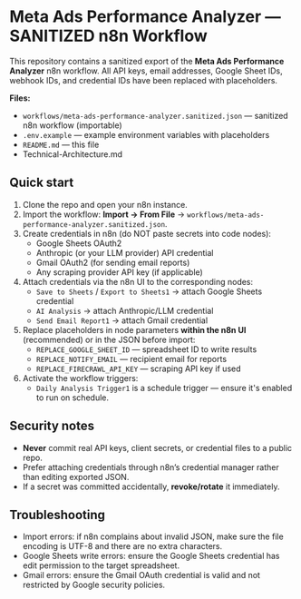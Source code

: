 # Meta Ads Performance Analyzer — SANITIZED n8n Workflow

This repository contains a sanitized export of the **Meta Ads Performance Analyzer** n8n workflow.
All API keys, email addresses, Google Sheet IDs, webhook IDs, and credential IDs have been replaced with placeholders.

**Files:**
- `workflows/meta-ads-performance-analyzer.sanitized.json` — sanitized n8n workflow (importable)
- `.env.example` — example environment variables with placeholders
- `README.md` — this file
- Technical-Architecture.md

## Quick start

1. Clone the repo and open your n8n instance.
2. Import the workflow: **Import → From File** → `workflows/meta-ads-performance-analyzer.sanitized.json`.
3. Create credentials in n8n (do NOT paste secrets into code nodes):
   - Google Sheets OAuth2
   - Anthropic (or your LLM provider) API credential
   - Gmail OAuth2 (for sending email reports)
   - Any scraping provider API key (if applicable)
4. Attach credentials via the n8n UI to the corresponding nodes:
   - `Save to Sheets` / `Export to Sheets1` → attach Google Sheets credential
   - `AI Analysis` → attach Anthropic/LLM credential
   - `Send Email Report1` → attach Gmail credential
5. Replace placeholders in node parameters **within the n8n UI** (recommended) or in the JSON before import:
   - `REPLACE_GOOGLE_SHEET_ID` — spreadsheet ID to write results
   - `REPLACE_NOTIFY_EMAIL` — recipient email for reports
   - `REPLACE_FIRECRAWL_API_KEY` — scraping API key if used
6. Activate the workflow triggers:
   - `Daily Analysis Trigger1` is a schedule trigger — ensure it's enabled to run on schedule.

## Security notes

- **Never** commit real API keys, client secrets, or credential files to a public repo.
- Prefer attaching credentials through n8n’s credential manager rather than editing exported JSON.
- If a secret was committed accidentally, **revoke/rotate** it immediately.

## Troubleshooting

- Import errors: if n8n complains about invalid JSON, make sure the file encoding is UTF-8 and there are no extra characters.
- Google Sheets write errors: ensure the Google Sheets credential has edit permission to the target spreadsheet.
- Gmail errors: ensure the Gmail OAuth credential is valid and not restricted by Google security policies.
